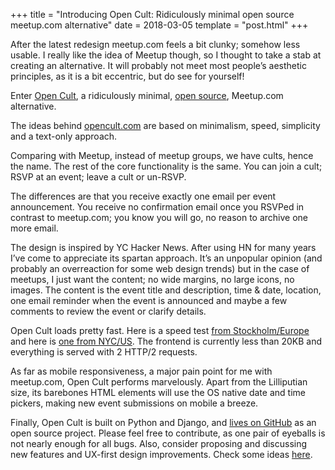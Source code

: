 +++
title = "Introducing Open Cult: Ridiculously minimal open source meetup.com alternative"
date = 2018-03-05
template = "post.html"
+++

After the latest redesign meetup.com feels a bit clunky; somehow less usable. I really like the idea of Meetup though, so I thought to take a stab at creating an alternative. It will probably not meet most people’s aesthetic principles, as it is a bit eccentric, but do see for yourself!

Enter [Open Cult](https://opencult.com/), a ridiculously minimal, [open source](https://github.com/sirodoht/opencult.com), Meetup.com alternative.

The ideas behind [opencult.com](https://opencult.com/) are based on minimalism, speed, simplicity and a text-only approach.

Comparing with Meetup, instead of meetup groups, we have cults, hence the name. The rest of the core functionality is the same. You can join a cult; RSVP at an event; leave a cult or un-RSVP.

The differences are that you receive exactly one email per event announcement. You receive no confirmation email once you RSVPed in contrast to meetup.com; you know you will go, no reason to archive one more email.

The design is inspired by YC Hacker News. After using HN for many years I’ve come to appreciate its spartan approach. It’s an unpopular opinion (and probably an overreaction for some web design trends) but in the case of meetups, I just want the content; no wide margins, no large icons, no images. The content is the event title and description, time & date, location, one email reminder when the event is announced and maybe a few comments to review the event or clarify details.


Open Cult loads pretty fast. Here is a speed test [from Stockholm/Europe](https://tools.pingdom.com/#!/eQDknu/https://opencult.com/) and here is [one from NYC/US](https://tools.pingdom.com/#!/dCARVS/https://opencult.com/). The frontend is currently less than 20KB and everything is served with 2 HTTP/2 requests.

As far as mobile responsiveness, a major pain point for me with meetup.com, Open Cult performs marvelously. Apart from the Lilliputian size, its barebones HTML elements will use the OS native date and time pickers, making new event submissions on mobile a breeze.

Finally, Open Cult is built on Python and Django, and [lives on GitHub](https://github.com/sirodoht/opencult.com) as an open source project. Please feel free to contribute, as one pair of eyeballs is not nearly enough for all bugs. Also, consider proposing and discussing new features and UX-first design improvements. Check some ideas [here](https://github.com/sirodoht/opencult.com/issues).
